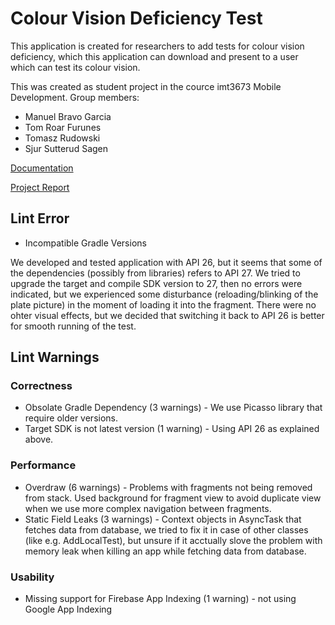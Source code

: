 # Colour Vision Deficiency Test

This application is created for researchers to add tests for colour vision deficiency,
which this application can download and present to a user which can test its colour vision.

This was created as student project in the cource imt3673 Mobile Development.
Group members:
* Manuel Bravo Garcia
* Tom Roar Furunes
* Tomasz Rudowski
* Sjur Sutterud Sagen

[Documentation](https://github.com/tomme87/Colour-Vision-Deficiency-Test/blob/master/docs/Home.md)

[Project Report](https://github.com/tomme87/Colour-Vision-Deficiency-Test/blob/master/docs/imt3673_project_report.pdf)

## Lint Error ##
* Incompatible Gradle Versions

We developed and tested application with API 26, but it seems that some of the dependencies (possibly from libraries) refers to API 27. We tried to upgrade the target and compile SDK version to 27, then no errors were indicated, but we experienced some disturbance (reloading/blinking of the plate picture) in the moment of loading it into the fragment. There were no ohter visual effects, but we decided that switching it back to API 26 is better for smooth running of the test. 

## Lint Warnings ##
### Correctness ###
* Obsolate Gradle Dependency (3 warnings) -  We use Picasso library that require older versions.
* Target SDK is not latest version (1 warning) - Using API 26 as explained above.
### Performance ###
* Overdraw (6 warnings) - Problems with fragments not being removed from stack. Used background for fragment view to avoid duplicate view when we use more complex navigation between fragments.
* Static Field Leaks (3 warnings) - Context objects in AsyncTask that fetches data from database, we tried to fix it in case of other classes (like e.g. AddLocalTest), but unsure if it acctually slove the problem with memory leak when killing an app while fetching data from database.
### Usability ###
* Missing support for Firebase App Indexing (1 warning) - not using Google App Indexing
